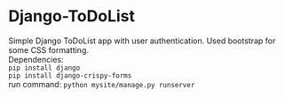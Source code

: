 # Django-ToDoList
Simple Django ToDoList app with user authentication. Used bootstrap for some CSS formatting.  
Dependencies:  
`pip install django`  
`pip install django-crispy-forms`  
run command: `python mysite/manage.py runserver`

